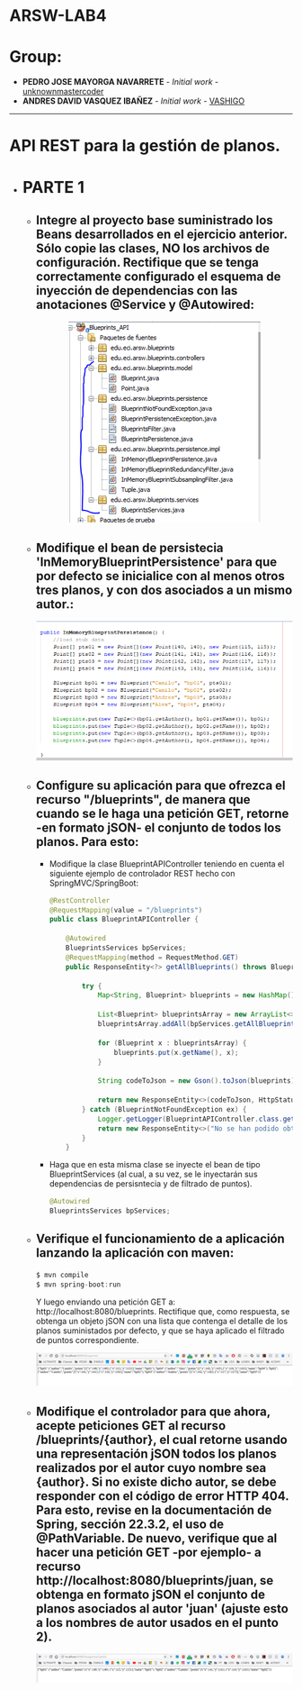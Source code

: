 # ARSW-LAB4

# Group:
+ **PEDRO JOSE MAYORGA NAVARRETE** - *Initial work* - [unknownmastercoder](https://github.com/unknownmastercoder)
+ **ANDRES DAVID VASQUEZ IBAÑEZ** - *Initial work* - [VASHIGO](https://github.com/vashigo)
----
# **API REST para la gestión de planos.**
+ # **PARTE 1**
     + ## Integre al proyecto base suministrado los Beans desarrollados en el ejercicio anterior. Sólo copie las clases, NO los archivos de configuración. Rectifique que se tenga correctamente configurado el esquema de inyección de dependencias con las anotaciones @Service y @Autowired:

        <p align="center">
        <img src=".\img\part1-1.PNG" />
        </p>

     + ## Modifique el bean de persistecia 'InMemoryBlueprintPersistence' para que por defecto se inicialice con al menos otros tres planos, y con dos asociados a un mismo autor.:

        <p align="center">
        <img src=".\img\part1-2.PNG" />
        </p>

     + ## Configure su aplicación para que ofrezca el recurso "/blueprints", de manera que cuando se le haga una petición GET, retorne -en formato jSON- el conjunto de todos los planos. Para esto:

        + Modifique la clase BlueprintAPIController teniendo en cuenta el siguiente ejemplo de controlador REST hecho con SpringMVC/SpringBoot:

            ```java
            @RestController
            @RequestMapping(value = "/blueprints")
            public class BlueprintAPIController {

                @Autowired
                BlueprintsServices bpServices;
                @RequestMapping(method = RequestMethod.GET)
                public ResponseEntity<?> getAllBlueprints() throws BlueprintNotFoundException {

                    try {
                        Map<String, Blueprint> blueprints = new HashMap();

                        List<Blueprint> blueprintsArray = new ArrayList<>();
                        blueprintsArray.addAll(bpServices.getAllBlueprints());

                        for (Blueprint x : blueprintsArray) {
                            blueprints.put(x.getName(), x);
                        }

                        String codeToJson = new Gson().toJson(blueprints);

                        return new ResponseEntity<>(codeToJson, HttpStatus.ACCEPTED);
                    } catch (BlueprintNotFoundException ex) {
                        Logger.getLogger(BlueprintAPIController.class.getName()).log(Level.SEVERE, null, ex);
                        return new ResponseEntity<>("No se han podido obtener los planos", HttpStatus.NOT_FOUND);
                    }
                }
            ```
        + Haga que en esta misma clase se inyecte el bean de tipo BlueprintServices (al cual, a su vez, se le inyectarán sus dependencias de persisntecia y de filtrado de puntos).

            ```java
            @Autowired
            BlueprintsServices bpServices;
            ```

     + ## Verifique el funcionamiento de a aplicación lanzando la aplicación con maven:

        ```java	
	    $ mvn compile
	    $ mvn spring-boot:run
        ```

        Y luego enviando una petición GET a: http://localhost:8080/blueprints. Rectifique que, como respuesta, se obtenga un objeto jSON con una lista que contenga el detalle de los planos suministados por defecto, y que se haya aplicado el filtrado de puntos correspondiente.

        <p align="center">
        <img src=".\img\part1-4.png" />
        </p>

     + ## Modifique el controlador para que ahora, acepte peticiones GET al recurso /blueprints/{author}, el cual retorne usando una representación jSON todos los planos realizados por el autor cuyo nombre sea {author}. Si no existe dicho autor, se debe responder con el código de error HTTP 404. Para esto, revise en la documentación de Spring, sección 22.3.2, el uso de @PathVariable. De nuevo, verifique que al hacer una petición GET -por ejemplo- a recurso http://localhost:8080/blueprints/juan, se obtenga en formato jSON el conjunto de planos asociados al autor 'juan' (ajuste esto a los nombres de autor usados en el punto 2).

        <p align="center">
        <img src=".\img\part1-5.png" />
        </p>    
        


